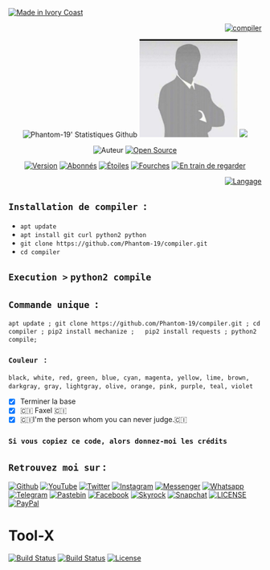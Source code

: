 <p align="left">
<a href="#"><img title="Made in Ivory Coast" src="https://img.shields.io/badge/MADE%20IN-IVORY COAST-orange?colorA=orange&colorB=green"></a>
<p align="right">
<a href="#"><img title="compiler " src="https://img.shields.io/badge/Tout%20compiler-cyan?colorA=cyan&colorB=black&style=for-the-badge"></a>
</p>
<p align="center">
<img alt="Phantom-19' Statistiques Github" src="https://github-readme-stats.vercel.app/api?username=Phantom-19&show_icons=true&include_all_commits=true&hide_border=true"/>
<img alt="profile pic" width="195px" src="https://raw.githubusercontent.com/Phantom-19/bash/master/fr.jpg"/> 
<img src="https://github-readme-stats.anuraghazra1.vercel.app/api/top-langs/?username=Phantom-19&hide=ruby,perl&hide_border=true"/>
</p> 
<p align="center"
<a href="https://github.com/Phantom-19/"><img title="Auteur" src="https://img.shields.io/badge/Auteur-Faxel-red.svg?logo=github"></a>
<a href="#"><img title="Open Source" src="https://img.shields.io/badge/Open%20Source-%E2%9D%A4-green?"></a>
</p>
<p align="center">
<a href="#"><img title="Version" src="https://img.shields.io/badge/Version-4.0-green.svg?"></a>
<a href="https://github.com/Phantom-19/followers"><img title="Abonnés" src="https://img.shields.io/github/followers/Phantom-19?color=blue"></a>
<a href="https://github.com/Phantom-19/link/stargazers/"><img title="Étoiles" src="https://img.shields.io/github/stars/Phantom-19/compiler??color=orange"></a>
<a href="https://github.com/Phantom-19/link/network/members"><img title="Fourches" src="https://img.shields.io/github/forks/Phantom-19/compiler??color=red"></a>
<a href="https://github.com/Phantom-19/link/watchers"><img title="En train de regarder" src="https://img.shields.io/github/watchers/Phantom-19/compiler?label=Watchers&color=blue"></a>
<p align="right">
<a href="#"><img title="Langage" src="https://forthebadge.com/images/badges/made-with-python.svg"></a>
</p>

## `Installation de compiler `:
* `apt update`
* `apt install git curl python2 python `
* `git clone https://github.com/Phantom-19/compiler.git`
* `cd compiler`

## ` Execution > ` `python2 compile`

##  `Commande unique `:
```
apt update ; git clone https://github.com/Phantom-19/compiler.git ; cd compiler ; pip2 install mechanize ;   pip2 install requests ; python2 compile;
```

### `Couleur ` : 
````black, white, red, green, blue, cyan, magenta, yellow, lime, brown, darkgray, gray, lightgray, olive, orange, pink, purple, teal, violet````

- [x] Terminer la base 
- [x] 🇨🇮 Faxel 🇨🇮 
- [x] 🇨🇮I'm the person whom you can never judge.🇨🇮 

### `Si vous copiez ce code, alors donnez-moi les crédits` 

## `Retrouvez moi sur` :
[![Github](https://img.shields.io/badge/Github-%40Phantom--19-cyan?logo=github)](https://github.com/Phantom-19)
[![YouTube](https://img.shields.io/badge/Youtube-%40FasterAxel-red?logo=youtube)](https://www.youtube.com/channel/UCdmpFkmXAoSpG9fu1x0VPWw)
[![Twitter](https://img.shields.io/twitter/follow/Faxel2020.svg?style=flat-square&label=Me%20suivre&logo=twitter)](https://twitter.com/Faxel2020)
[![Instagram](https://img.shields.io/badge/Instagram-%40faxel19-magenta?logo=instagram)](https://www.instagram.com/faxel19)
[![Messenger](https://img.shields.io/badge/Chat-Messenger-blue?logo=messenger)](https://www.messenger.com/t/faxel19)
[![Whatsapp](https://img.shields.io/badge/Whatsapp-%40Faxel-whatsapp--green?logo=whatsapp)](https://wa.me/22555709610)
[![Telegram](https://img.shields.io/badge/Telegram-%40Faxelh-cyan?logo=telegram)](https://t.me/Faxelh)
[![Pastebin](https://img.shields.io/badge/Pastebin-%40Faxel-purple?logo=pastebin)](https://pastebin.com/u/Faxel)
[![Facebook](https://img.shields.io/badge/Facebook-%40Faxel--19-teal?logo=Facebook)](https://www.facebook.com/Faxel19)
[![Skyrock](https://img.shields.io/badge/Skyrock-%40Faxel-brown?logo=skyrock)](https://Faxel.skyrock.com/profil/)
[![Snapchat](https://img.shields.io/badge/Snapchat-%40McTony64-yellow?logo=snapchat)](https://www.snapchat.com/add/mctony64)
[![LICENSE](https://img.shields.io/badge/license-MIT-lightgrey.svg?logo=License-MIT)](https://raw.githubusercontent.com/Phantom-19/yutube/blob/master/LICENSE)
[![PayPal](https://img.shields.io/badge/PayPal-%20donate-green.svg?logo=paypal)](https://www.paypal.me/kouadioantoine)
# Tool-X

[![Build Status](https://img.shields.io/github/forks/Phantom-19/compiler.svg)](https://github.com/Phantom-19/compiler)
[![Build Status](https://img.shields.io/github/stars/Phantom-19/compiler.svg)](https://github.com/Phantom-19/compiler)
[![License](https://img.shields.io/github/LICENSE/Phantom-19/yutube.svg)](https://github.com/Phantom-19/yutube)

<!--<br>
<p align="center">
<img width="40%" src="core/toolx.png"/>
<img width="28.8%" src="core/toolx_cat.png"/>
<img width="23.4%" src="core/Screenshot_2020-05-17-20-17-56.png"/>
</p>
\033[1;94m                       ,ood8888booo,
\033[1;93m                    ,oda8a888a888888bo,
\033[1;95m                 ,od88888888aa888aa88a8bo,
\033[1;94m               ,da8888aaaa88a888aaaa8a8a88b,
\033[1;93m              ,oa888aaaa8aa8888aaa8aa8a8a88o,
\033[1;93m             ,88888aaaaaa8aa8888a8aa8aa888a88,
\033[1;95m             8888a88aaaaaa8a88aa8888888a888888
\033[1;94m             888aaaa88aa8aaaa8888; ;8888a88888
\033[1;93m             Y888a888a888a8888;'   ;888888a88Y
\033[1;95m              Y8a8aa8a888a88'      ,8aaa8888Y
\033[1;94m               Y8a8aa8aa8888;     ;8a8aaa88Y
\033[1;95m                `Y88aa8888;'      ;8aaa88Y'
\033[1;93m        ,,;;;;;;;;'''''''         ;8888Y'
\033[1;95m     ,,;                         ,888P
\033[1;94m   ,;  ,;,                      ;""
\033[1;95m  ;       ;          ,    ,    ,;
\033[1;95m ;  ;,    ;     ,;;;;;   ;,,,  ;
\033[1;94m;  ; ;  ,' ;  ,;      ;  ;   ;  ;
\033[1;95m; ;  ; ;  ;  '        ; ,'    ;  ;
\033[1;94m`;'  ; ;  '; ;,       ; ;      ; ',
\033[1;93m     ;  ;,  ;,;       ;  ;,     ;;;
\033[1;95m      ;,,;             ;,,;         
-->
